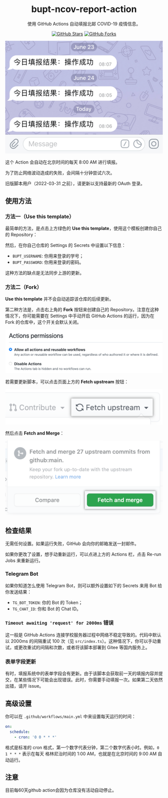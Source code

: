 <h1 align="center" style="border-bottom: none">
  bupt-ncov-report-action
</h1>

<p align="center">
  使用 GitHub Actions 自动填报北邮 COVID-19 疫情信息。
</p>

<p align="center">
  <a href="https://github.com/imtsuki/bupt-ncov-report-action"><img src="https://img.shields.io/github/stars/imtsuki/bupt-ncov-report-action?style=social" alt="GitHub Stars"></a>
  <a href="https://github.com/imtsuki/bupt-ncov-report-action"><img src="https://img.shields.io/github/forks/imtsuki/bupt-ncov-report-action?style=social" alt="GitHub Forks"></a>
</p>

![Telegram](img/telegram.jpg)

这个 Action 会自动在北京时间的每天 8:00 AM 进行填报。

为了防止网络波动造成的失败，会间隔十分钟尝试六次。

旧版脚本用户（2022-03-31 之前），请更新以支持最新的 OAuth 登录。

## 使用方法

### 方法一（Use this template）

最简单的方法，是点击上方绿色的 **Use this template**，使用这个模板创建你自己的 Repository：

然后，在你自己仓库的 Settings 的 Secrets 中设置以下信息：

- `BUPT_USERNAME`: 你用来登录的学号；
- `BUPT_PASSWORD`: 你用来登录的密码。

这种方法的缺点是无法同步上游的更新。

### 方法二（Fork）

**Use this template** 并不会自动追踪该仓库的后续更新。

第二种方法是，点击右上角的 **Fork** 按钮来创建自己的 Repository。注意在这种情况下，你可能需要在 Settings 中手动开启 GitHub Actions 的运行，因为在 Fork 的仓库中，这个开关会默认关闭。

![Actions Setting](img/actions-setting.png)

若需要更新脚本，可以点击页面上方的 **Fetch upstream** 按钮：

![Fetch Upstream](img/fetch-upstream-drop-down.png)

然后点击 **Fetch and Merge**：

![Fetch and Merge](img/fetch-and-merge-button.png)

## 检查结果

无需任何设置。如果运行失败，GitHub 会向你的邮箱发送一封邮件。

如果你更改了设置，想手动重新运行，可以点进上方的 Actions 栏，点击 Re-run Jobs 来重新运行。

### Telegram Bot

如果你知道怎么使用 Telegram Bot，则可以额外设置如下的 Secrets 来用 Bot 给你发送结果：

- `TG_BOT_TOKEN`: 你的 Bot 的 Token；
- `TG_CHAT_ID`: 你和 Bot 的 Chat ID。

### `Timeout awaiting 'request' for 2000ms` 错误

这一般是 GitHub Actions 连接学校服务器过程中网络不稳定导致的。代码中默认以 2000ms 的间隔重试 100 次（见 `src/index.ts`）。这种情况下，你可以手动重试，或更改重试的间隔和次数，或者将该脚本部署到 Gitee 等国内服务上。

### 表单字段更新

有时，填报系统中的表单字段会有更新。由于该脚本会获取前一天的填报内容并提交，在某些情况下可能会出现错误。此时，你需要手动填报一次。如果第二天依然出错，请开 issue。

## 高级设置

你可以在 `.github/workflows/main.yml` 中来设置每天运行的时间：

```yml
on:
  schedule:
    - cron: '0 0 * * *'
```

格式是标准的 cron 格式，第一个数字代表分钟，第二个数字代表小时。例如，`0 1 * * *` 表示在每天
格林尼治时间的 1:00 AM，也就是在北京时间的 9:00 AM 自动运行。

## 注意
目前每60天github action会因为仓库没有活动自动停止。

